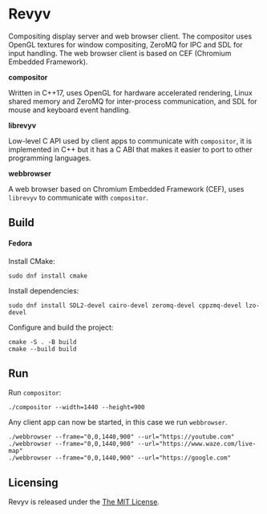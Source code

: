 # Revyv

Compositing display server and web browser client. The compositor uses OpenGL textures for window compositing, ZeroMQ for IPC and SDL for input handling. The web browser client is based on CEF (Chromium Embedded Framework).

**compositor**

Written in C++17, uses OpenGL for hardware accelerated rendering, Linux shared memory and ZeroMQ for inter-process communication, and SDL for mouse and keyboard event handling.

**librevyv**

Low-level C API used by client apps to communicate with `compositor`, it is implemented in C++ but it has a C ABI that makes it easier to port to other programming languages.

**webbrowser**

A web browser based on Chromium Embedded Framework (CEF), uses `librevyv` to communicate with `compositor`.

## Build

#### Fedora

Install CMake:

```shell
sudo dnf install cmake
```

Install dependencies:

```
sudo dnf install SDL2-devel cairo-devel zeromq-devel cppzmq-devel lzo-devel
```

Configure and build the project:

```
cmake -S . -B build
cmake --build build
```

## Run

Run `compositor`:

```shell
./compositor --width=1440 --height=900
```

Any client app can now be started, in this case we run `webbrowser`.

```shell
./webbrowser --frame="0,0,1440,900" --url="https://youtube.com"
./webbrowser --frame="0,0,1440,900" --url="https://www.waze.com/live-map"
./webbrowser --frame="0,0,1440,900" --url="https://google.com"
```

## Licensing

Revyv is released under the [The MIT License](./LICENSE).
